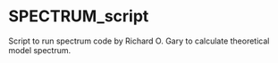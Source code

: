 # SPECTRUM_script
Script to run spectrum code by Richard O. Gary to calculate theoretical model spectrum.
